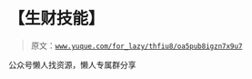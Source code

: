 # 【生财技能】

> 原文：[`www.yuque.com/for_lazy/thfiu8/oa5pub8igzn7x9u7`](https://www.yuque.com/for_lazy/thfiu8/oa5pub8igzn7x9u7)

<ne-p id="u9d6b764a" data-lake-id="u9d6b764a"><ne-text id="uee9dcb05">公众号懒人找资源，懒人专属群分享</ne-text></ne-p>